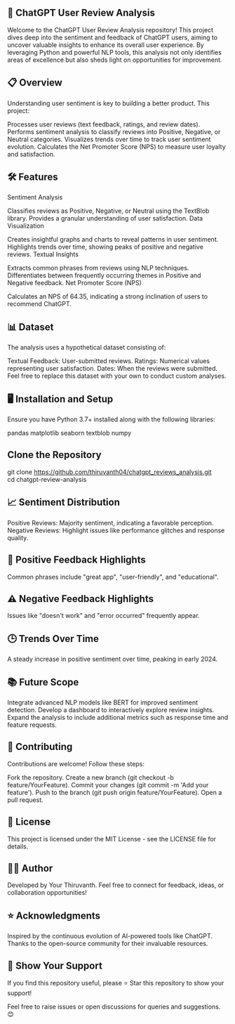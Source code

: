 🚀 ChatGPT User Review Analysis
----------------------------------
Welcome to the ChatGPT User Review Analysis repository! This project dives deep into the sentiment and feedback of ChatGPT users, aiming to uncover valuable insights to enhance its overall user experience. By leveraging Python and powerful NLP tools, this analysis not only identifies areas of excellence but also sheds light on opportunities for improvement.

📋 Overview
----------------------------------
Understanding user sentiment is key to building a better product. This project:

Processes user reviews (text feedback, ratings, and review dates).
Performs sentiment analysis to classify reviews into Positive, Negative, or Neutral categories.
Visualizes trends over time to track user sentiment evolution.
Calculates the Net Promoter Score (NPS) to measure user loyalty and satisfaction.

🛠️ Features
----------------------------------
Sentiment Analysis

Classifies reviews as Positive, Negative, or Neutral using the TextBlob library.
Provides a granular understanding of user satisfaction.
Data Visualization

Creates insightful graphs and charts to reveal patterns in user sentiment.
Highlights trends over time, showing peaks of positive and negative reviews.
Textual Insights

Extracts common phrases from reviews using NLP techniques.
Differentiates between frequently occurring themes in Positive and Negative feedback.
Net Promoter Score (NPS)

Calculates an NPS of 64.35, indicating a strong inclination of users to recommend ChatGPT.

📊 Dataset
----------------------------------
The analysis uses a hypothetical dataset consisting of:

Textual Feedback: User-submitted reviews.
Ratings: Numerical values representing user satisfaction.
Dates: When the reviews were submitted.
Feel free to replace this dataset with your own to conduct custom analyses.

🖥️ Installation and Setup
----------------------------------
Ensure you have Python 3.7+ installed along with the following libraries:

pandas
matplotlib
seaborn
textblob
numpy

Clone the Repository
----------------------------------
git clone https://github.com/thiruvanth04/chatgpt_reviews_analysis.git  
cd chatgpt-review-analysis  

📈 Sentiment Distribution
----------------------------------
Positive Reviews: Majority sentiment, indicating a favorable perception.
Negative Reviews: Highlight issues like performance glitches and response quality.

🌟 Positive Feedback Highlights
----------------------------------
Common phrases include "great app", "user-friendly", and "educational".

⚠️ Negative Feedback Highlights
----------------------------------
Issues like "doesn't work" and "error occurred" frequently appear.

🕒 Trends Over Time
----------------------------------
A steady increase in positive sentiment over time, peaking in early 2024.

📚 Future Scope
----------------------------------
Integrate advanced NLP models like BERT for improved sentiment detection.
Develop a dashboard to interactively explore review insights.
Expand the analysis to include additional metrics such as response time and feature requests.

🤝 Contributing
----------------------------------
Contributions are welcome! Follow these steps:

Fork the repository.
Create a new branch (git checkout -b feature/YourFeature).
Commit your changes (git commit -m 'Add your feature').
Push to the branch (git push origin feature/YourFeature).
Open a pull request.

📜 License
----------------------------------
This project is licensed under the MIT License - see the LICENSE file for details.

🧑‍💻 Author
----------------------------------
Developed by Your Thiruvanth.
Feel free to connect for feedback, ideas, or collaboration opportunities!

⭐ Acknowledgments
----------------------------------
Inspired by the continuous evolution of AI-powered tools like ChatGPT.
Thanks to the open-source community for their invaluable resources.

🎯 Show Your Support
----------------------------------
If you find this repository useful, please ⭐ Star this repository to show your support!

Feel free to raise issues or open discussions for queries and suggestions. 😊
